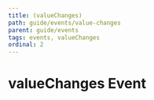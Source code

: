```yaml
---
title: (valueChanges)
path: guide/events/value-changes
parent: guide/events
tags: events, valueChanges
ordinal: 2
---
```

# valueChanges Event

<div pbl-example-view="pbl-value-changes-example"></div>
